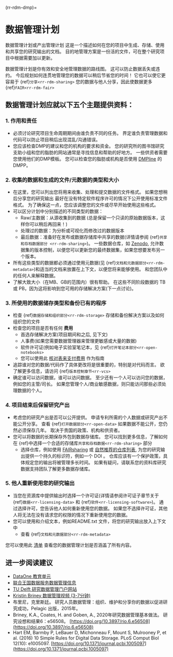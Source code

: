 (rr-rdm-dmp)=
# 数据管理计划

数据管理计划或产出管理计划 这是一个描述如何在您的项目中生成、存储、使用和共享您的研究输出的文档。 目的地管理方案是一份活的文件，可在整个研究项目中根据需要加以更新。

数据管理计划是你有效和安全地管理数据的路线图。 这可以防止数据丢失或违约。 今后规划如何连贯地管理您的数据可以稍后节省您的时间！ 它也可以使它更容易于 {ref}`分享<rr-rdm-sharing>` 您的数据与他人分享，因此使数据更多 {ref}`FAIR<rr-rdm-fair>`

## 数据管理计划应就以下五个主题提供资料：

### 1. 作用和责任
* 必须讨论研究项目生命周期期间由谁负责不同的任务。 界定谁负责管理数据和代码可以防止项目稍后出现混乱/沟通错误。
* 您应该检查DMP的建议和您的机构的要求和资金。 您的研究所的图书馆研究支助小组和您的脂肪的网站通常是寻找信息和帮助的好地方。 一些供资者需要您使用他们的DMP模板。 您可以检查您的脂肪或机构是否使用 [DMPline](https://dmponline.dcc.ac.uk/) 的DMPP。

### 2. 收集的数据和生成的文件/元数据的类型和大小
* 在这里，您可以列出您将用来收集、处理和提交数据的文件格式。 如果您想稍后分享您的研究输出 最好在没有特定软件程序许可的情况下公开使用标准文件格式。 为了确保这一点，您应该调整您的文件或尽早开始使用这些格式。
* 可以区分计划中分别描述的不同类型的数据：
    * Raw/主数据：从源收集到的数据 (总是保留一个只读的原始数据版本，这样你可以稍后再回来！)
    * 处理过的数据：为分析或可视化而修改过的数据版本
    * 最后数据：准备好在发布或数据存储库中共享的数据(详情请参阅 {ref}`共享和存档数据部分 <rr-rdm-sharing>`)。 一些数据仓库，如 [Zenodo](https://zenodo.org/), 允许数据集的版本控制，以便您可以更新您的最终数据集，如果您想要发布另一个版本。
* 所有这些类型的数据都必须通过使用元数据(见 {ref}`文档和元数据部分<rr-rdm-metadata>`)和适当的文档来放置在上下文，以便您将来能够使用。 和您团队中的任何人来解释数据。
* 了解大致大小（在MB、GB的范围内）很有帮助。 在这些不同阶段数据的 TB 或 PB，因为这将影响到您可用的存储解决方案(下一点讨论)。

### 3. 所使用的数据储存类型和备份已有的程序
* 检查 {ref}`数据存储和组织部分<rr-rdm-storage>` 存储和备份解决方案以及如何组织您的文件
* 检查您的项目是否有任何 **费用**
    * 首选存储解决方案(项目期间和之后, 见下文)
    * 人事费(如果您需要数据管理器来管理更敏感或大量的数据)
    * 软件许可证(例如电子实验室笔记本，见 {ref}`打开笔记本部分<rr-open-notebooks>`
    * 您可以使用此 [核对表来支付费用](https://www.ukdataservice.ac.uk/media/622368/costingtool.pdf) 作为指南
* 追踪谁对您的数据/代码作了具体更改将是很重要的，特别是对代码而言。 欲了解更多信息，请访问 {ref}`版本控制章节<rr-vcs>`
* 确定谁可以访问数据，谁可以访问数据。 至少还有一个人可以访问您的数据，例如您的主管/司长。 如果您管理个人/商业敏感数据，则只能访问那些必须处理数据的个人。

### 4. 项目结束后保留研究产出
* 考虑您的研究产出是否可以公开提供。 申请专利所需的个人数据或研究产出不能公开分享。 查看 {ref}`打开数据部分<rr-open-data>` 如果数据不能公开，您仍然必须保存几年。 取决于贵国的政策、机构和供资者。
* 您可以将数据的长期保存外包到数据存储库。 您可以找到更多信息，了解如何在 {ref}中选择一个合适的存储库`共享和存档数据<rr-rdm-sharing>` 部分
    * 选择仓库，例如使用 [FAIRsharing](https://fairsharing.org/) 或 [自然推荐的仓库列表](https://www.springernature.com/gp/authors/research-data-policy/repositories/12327124), 为您的研究输出提供一个持久的标识符，例如一个 DOI 。 仓库应该有一个保护政策，具体规定您的输出将被管理多长时间。 如果有疑问，请联系您的资料库研究数据支持团队了解更多数据存储库。

### 5. 他人重新使用您的研究输出
* 当您在资源库中提供输出时选择一个许可证(详情请参阅许可证子章节关于 {ref}`数据<rr-licensing-data>` 和 {ref}`软件<rr-licensing-software>`)。 通过选择许可，您告诉他人如何重新使用您的数据。 如果您不选择许可证，其他人将无法在没有请求您的权限的情况下重新使用您的数据。
* 您可以使用和介绍文本，例如README.txt 文件，将您的研究输出放入上下文中
    * 查看 {ref}`文档和元数据部分<rr-rdm-metadata>`

您可以使用此 [清单](https://ukdataservice.ac.uk/learning-hub/research-data-management/plan-to-share/checklist/) 查看您的数据管理计划是否涵盖了所有内容。

## 进一步阅读建议

- [DataOne 教育单元](https://www.dataone.org/education-modules)
- [联合王国数据服务数据管理信息](https://ukdataservice.ac.uk/learning-hub/research-data-management/)
- [TU Delft 研究数据管理门户网站](https://www.tudelft.nl/en/library/research-data-management)
- [Kristin Briney 数据管理视频 (3-7分钟)](https://www.youtube.com/watch?v=K5_ocBG5xek&list=PLEor4jq8YPgK_sgEiAcpHZLw-62mufXus)
- 布里尼，克里斯廷。 研究人员数据管理：组织、维护和分享你的数据以促进研究成功，Pelagic 出版，2015年。
- Briney, K.A., Coates, H. and Goben, A., 2020年研究数据管理基本做法。 研究设想和结果6：e56508。 [https://doi.org/10.3897/rio.6.e56508](https://doi.org/10.3897/rio.6.e56508)
- Hart EM, Barmby P, LeBauer D, Michonneau F, Mount S, Mulrooney P, et al. (2016) 10 Simple Rules for Digital Data Storage. PLoS Comput Biol 12(10): e1005097. [https://doi.org/10.1371/journal.pcbi.1005097](https://doi.org/10.1371/journal.pcbi.1005097)
